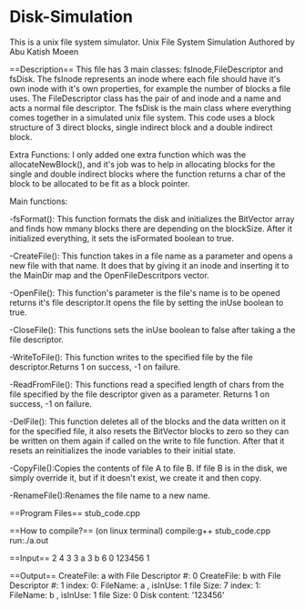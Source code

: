 # Disk-Simulation
This is a unix file system simulator.
Unix File System Simulation
Authored by Abu Katish Moeen

==Description==
This file has 3 main classes: fsInode,FileDescriptor and fsDisk. The fsInode represents an inode where each file should have it's own inode with it's own properties, for example the number of blocks a file uses. The FileDescriptor class has the pair of and inode and a name and acts a normal file descriptor. The fsDisk is the main class where everything comes together in a simulated unix file system. This code uses a block structure of 3 direct blocks, single indirect block and a double indirect block.

Extra Functions:
I only added one extra function which was the allocateNewBlock(), and it's job was to help in allocating blocks for the single and double indirect blocks where the function returns a char of the block to be allocated to be fit as a block pointer.

Main functions:

-fsFormat(): This function formats the disk and initializes the BitVector array and finds how mmany blocks there are depending on the blockSize. After it initialized everything, it sets the isFormated boolean to true.

-CreateFile(): This function takes in a file name as a parameter and opens a new file with that name. It does that by giving it an inode and inserting it to the MainDir map and the OpenFileDescritpors vector.

-OpenFile(): This function's parameter is the file's name is to be opened returns it's file descriptor.It opens the file by setting the inUse boolean to true.

-CloseFile(): This functions sets the inUse boolean to false after taking a the file descriptor.

-WriteToFile(): This function writes to the specified file by the file descriptor.Returns 1 on success, -1 on failure.

-ReadFromFile(): This functions read a specified length of chars from the file specified by the file descriptor given as a parameter. Returns 1 on success, -1 on failure.

-DelFile(): This function deletes all of the blocks and the data written on it for the specified file, it also resets the BitVector blocks to zero so they can be written on them again if called on the write to file function. After that it resets an reinitializes the inode variables to their initial state.

-CopyFile():Copies the contents of file A to file B. If file B is in the disk, we simply override it, but if it doesn't exist, we create it and then copy.

-RenameFile():Renames the file name to a new name.

==Program Files==
stub_code.cpp

==How to compile?==
(on linux terminal)
compile:g++ stub_code.cpp
run:./a.out

==Input==
2
4
3
3
a
3
b
6
0
123456
1



==Output==
CreateFile: a with File Descriptor #: 0
CreateFile: b with File Descriptor #: 1
index: 0: FileName: a , isInUse: 1 file Size: 7
index: 1: FileName: b , isInUse: 1 file Size: 0
Disk content: '123456'
